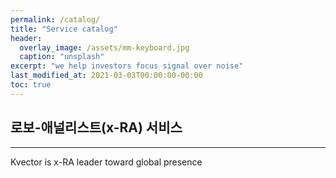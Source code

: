 ```yaml
---
permalink: /catalog/
title: "Service catalog"
header:
  overlay_image: /assets/mm-keyboard.jpg
  caption: "unsplash"
excerpt: "we help investors focus signal over noise"
last_modified_at: 2021-03-03T00:00:00-00:00
toc: true
---
```


## 로보-애널리스트(x-RA) 서비스






---

Kvector is x-RA leader toward global presence